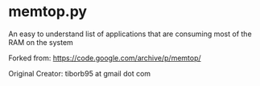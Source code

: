 # memtop.py
An easy to understand list of applications that are consuming most of the RAM on the system

Forked from: https://code.google.com/archive/p/memtop/

Original Creator: tiborb95 at gmail dot com
